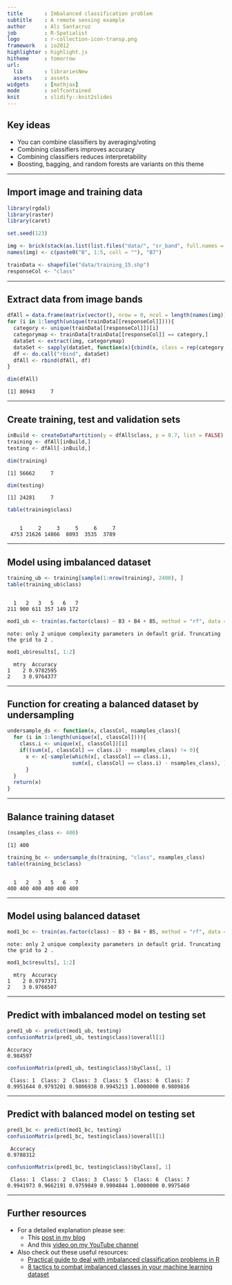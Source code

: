 ```yaml
---
title       : Imbalanced classification problem
subtitle    : A remote sensing example
author      : Ali Santacruz 
job         : R-Spatialist
logo        : r-collection-icon-transp.png
framework   : io2012        
highlighter : highlight.js  
hitheme     : tomorrow   
url:
  lib       : librariesNew   
  assets    : assets
widgets     : [mathjax]            
mode        : selfcontained 
knit        : slidify::knit2slides
--- 
```




<style>
.title-slide {
  background-color: #FFFFFF 
}

.title-slide hgroup > h1{
 font-family: 'Oswald', 'Helvetica', sanserif; 
}

.title-slide hgroup > h1, 
.title-slide hgroup > h2 {
  color: #1E6BB8  
}

.title-slide hgroup p {
  font-weight: bold;
}
</style>

## Key ideas

* You can combine classifiers by averaging/voting
* Combining classifiers improves accuracy
* Combining classifiers reduces interpretability
* Boosting, bagging, and random forests are variants on this theme

--- 

## Import image and training data


```r
library(rgdal)
library(raster)
library(caret)

set.seed(123)

img <- brick(stack(as.list(list.files("data/", "sr_band", full.names = TRUE))))
names(img) <- c(paste0("B", 1:5, coll = ""), "B7") 

trainData <- shapefile("data/training_15.shp")
responseCol <- "class"
```

---

## Extract data from image bands


```r
dfAll = data.frame(matrix(vector(), nrow = 0, ncol = length(names(img)) + 1))   
for (i in 1:length(unique(trainData[[responseCol]]))){                          
  category <- unique(trainData[[responseCol]])[i]
  categorymap <- trainData[trainData[[responseCol]] == category,]
  dataSet <- extract(img, categorymap)
  dataSet <- sapply(dataSet, function(x){cbind(x, class = rep(category, nrow(x)))})
  df <- do.call("rbind", dataSet)
  dfAll <- rbind(dfAll, df)  
}
```


```r
dim(dfAll)
```

```
[1] 80943     7
```

---

## Create training, test and validation sets


```r
inBuild <- createDataPartition(y = dfAll$class, p = 0.7, list = FALSE)
training <- dfAll[inBuild,]
testing <- dfAll[-inBuild,]
```


```r
dim(training)
```

```
[1] 56662     7
```

```r
dim(testing)
```

```
[1] 24281     7
```

```r
table(training$class)
```

```

    1     2     3     5     6     7 
 4753 21626 14866  8093  3535  3789 
```

---

## Model using imbalanced dataset


```r
training_ub <- training[sample(1:nrow(training), 2400), ]
table(training_ub$class)
```

```

  1   2   3   5   6   7 
211 900 611 357 149 172 
```

```r
mod1_ub <- train(as.factor(class) ~ B3 + B4 + B5, method = "rf", data = training_ub)
```

```
note: only 2 unique complexity parameters in default grid. Truncating the grid to 2 .
```

```r
mod1_ub$results[, 1:2]
```

```
  mtry  Accuracy
1    2 0.9782595
2    3 0.9764377
```

---

## Function for creating a balanced dataset by undersampling


```r
undersample_ds <- function(x, classCol, nsamples_class){
  for (i in 1:length(unique(x[, classCol]))){
    class.i <- unique(x[, classCol])[i]
    if((sum(x[, classCol] == class.i) - nsamples_class) != 0){
      x <- x[-sample(which(x[, classCol] == class.i), 
                     sum(x[, classCol] == class.i) - nsamples_class), ]
      }
  }
  return(x)
}
```

---

## Balance training dataset


```r
(nsamples_class <- 400) 
```

```
[1] 400
```

```r
training_bc <- undersample_ds(training, "class", nsamples_class)
table(training_bc$class)
```

```

  1   2   3   5   6   7 
400 400 400 400 400 400 
```

---

## Model using balanced dataset


```r
mod1_bc <- train(as.factor(class) ~ B3 + B4 + B5, method = "rf", data = training_bc)
```

```
note: only 2 unique complexity parameters in default grid. Truncating the grid to 2 .
```

```r
mod1_bc$results[, 1:2]
```

```
  mtry  Accuracy
1    2 0.9797371
2    3 0.9766507
```

---
## Predict with imbalanced model on testing set


```r
pred1_ub <- predict(mod1_ub, testing)
confusionMatrix(pred1_ub, testing$class)$overall[1]
```

```
Accuracy 
0.984597 
```

```r
confusionMatrix(pred1_ub, testing$class)$byClass[, 1]
```

```
 Class: 1  Class: 2  Class: 3  Class: 5  Class: 6  Class: 7 
0.9951644 0.9793201 0.9806938 0.9945213 1.0000000 0.9809816 
```

---
## Predict with balanced model on testing set


```r
pred1_bc <- predict(mod1_bc, testing)
confusionMatrix(pred1_bc, testing$class)$overall[1]
```

```
 Accuracy 
0.9788312 
```

```r
confusionMatrix(pred1_bc, testing$class)$byClass[, 1]
```

```
 Class: 1  Class: 2  Class: 3  Class: 5  Class: 6  Class: 7 
0.9941973 0.9662191 0.9759849 0.9904844 1.0000000 0.9975460 
```

---
## Further resources

* For a detailed explanation please see:
  * This [post in my blog](http://amsantac.co/blog/en/2016/09/18/balanced-image-classification-r.html)
  * And this [video on my YouTube channel](https://www.youtube.com/watch?v=EbbSY6EJ4js)  
* Also check out these useful resources:
  * [Practical guide to deal with imbalanced classification problems in R](https://www.analyticsvidhya.com/blog/2016/03/practical-guide-deal-imbalanced-classification-problems/)
  * [8 tactics to combat imbalanced classes in your machine learning dataset](http://machinelearningmastery.com/tactics-to-combat-imbalanced-classes-in-your-machine-learning-dataset/)
